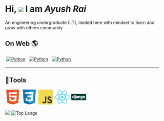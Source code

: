 # Hi, <img src="https://c.tenor.com/xS_t2ANBv9UAAAAi/elsalla.gif" width="30px"> I am ***Ayush Rai***

 

 An engineering undergraduate (I.T), landed here with mindset to learn and grow with ~~others~~  community.

## On  Web 🌎


 
 <a href="https://www.twitter.com/meaayushrai" target="_blank" rel="nooperner noreferrer"><img src="https://cdn.jsdelivr.net/npm/simple-icons@3.13.0/icons/twitter.svg" alt="Python"
  height="40" style="vertical-align:top; margin:4px"></a>         <a href="https://www.linkedin.com/in/ayush-rai-418723151" target="_blank" rel="noopener noreferrer"> <img src="https://cdn.jsdelivr.net/npm/simple-icons@v3/icons/linkedin.svg" alt="Python" height="40" style="vertical-align:top; margin:4px"></a>     <a href="mailto:ayushrai12.1999@gmail.com"> <img src="https://cdn.jsdelivr.net/npm/simple-icons@v3/icons/gmail.svg" alt="Python" height="40" style="vertical-align:top; margin:4px"></a>

 

 

 
 ---
 ## 🧰Tools
 
 <img src="https://github.com/devicons/devicon/blob/master/icons/html5/html5-original.svg" width="50px">  <img src="https://github.com/devicons/devicon/blob/master/icons/css3/css3-original.svg" width="50px">   <img src="https://github.com/devicons/devicon/blob/master/icons/javascript/javascript-original.svg" width="50px">  <img src="https://github.com/devicons/devicon/blob/master/icons/react/react-original.svg" width="50px"> <img src="https://github.com/devicons/devicon/blob/master/icons/django/django-original.svg" width="50px">
 
 
 




<img src="https://github-readme-stats.vercel.app/api?username=meaayushrai&show_icons=true&theme=tokyonight" />  ![Top Langs](https://github-readme-stats.vercel.app/api/top-langs/?username=meaayushrai&theme=tokyonight)
 

